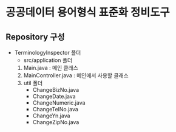 # **공공데이터 용어형식 표준화 정비도구**

## Repository 구성

* TerminologyInspector 폴더
   * src/application 폴더
   1. Main.java            : 메인 클래스
   2. MainController.java  : 메인에서 사용할 클래스
   3. util 폴더
      - ChangeBizNo.java
      - ChangeDate.java
      - ChangeNumeric.java
      - ChangeTelNo.java
      - ChangeYn.java
      - ChangeZipNo.java

